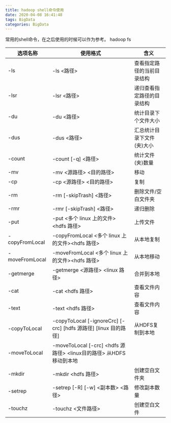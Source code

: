 ```yaml
---
title: hadoop shell命令使用
date: 2020-04-08 16:41:48
tags: BigData
categories: BigData
---
```


常用的shell命令，在之后使用的时候可以作为参考。
hadoop fs

选项名称|	使用格式|	含义
-|-|-
-ls	|-ls <路径>|	查看指定路径的当前目录结构
-lsr|	-lsr <路径>|	递归查看指定路径的目录结构
-du	|-du <路径>	|统计目录下个文件大小
-dus|	-dus <路径>	|汇总统计目录下文件(夹)大小
-count|	-count [-q] <路径>	|统计文件(夹)数量
-mv	|-mv <源路径> <目的路径>	|移动
-cp	|-cp <源路径> <目的路径>	|复制
-rm	|-rm [-skipTrash] <路径>	|删除文件/空白文件夹
-rmr|	-rmr [-skipTrash] <路径>|	递归删除
-put|	-put <多个 linux 上的文件> <hdfs 路径>|	上传文件
-copyFromLocal|	-copyFromLocal <多个 linux 上的文件><hdfs 路径>|	从本地复制
-moveFromLocal|	-moveFromLocal <多个 linux 上的文件><hdfs 路径>|	从本地移动
-getmerge	|-getmerge <源路径> <linux 路径>	|合并到本地
-cat|	-cat <hdfs 路径>|	查看文件内容
-text|	-text <hdfs 路径>|	查看文件内容
-copyToLocal|	-copyToLocal [-ignoreCrc] [-crc] [hdfs 源路径] [linux 目的路径]	|从HDFS复制到本地
-moveToLocal|	-moveToLocal [-crc] <hdfs 源路径> <linux目的路径>	从HDFS移动到本地
-mkdir|	-mkdir <hdfs 路径>|	创建空白文件夹
-setrep|	-setrep [-R] [-w] <副本数> <路径>|	修改副本数量
-touchz	|-touchz <文件路径>	|创建空白文件
